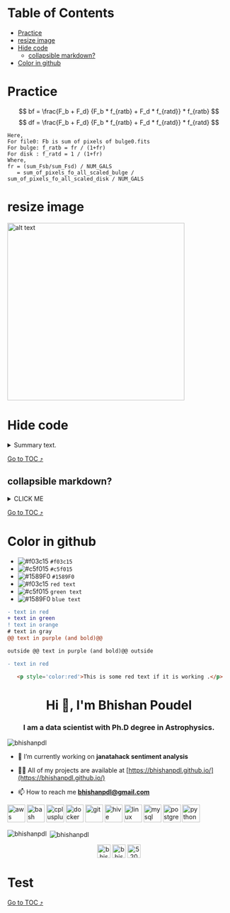 <a id="toc"></a>
Table of Contents
=================
  * [Practice](#practice)
  * [resize image](#resize-image)
  * [Hide code](#hide-code)
    * [collapsible markdown?](#collapsible-markdown?)
  * [Color in github](#color-in-github)

# Practice
$$
bf = \frac{F_b + F_d} {F_b * f_{ratb} + F_d * f_{ratd}} * f_{ratb}
$$
$$
df = \frac{F_b + F_d} {F_b * f_{ratb} + F_d * f_{ratd}} * f_{ratd} 
$$
```
Here,
For file0: Fb is sum of pixels of bulge0.fits
For bulge: f_ratb = fr / (1+fr)
For disk : f_ratd = 1 / (1+fr)
Where,
fr = (sum_Fsb/sum_Fsd) / NUM_GALS
   = sum_of_pixels_fo_all_scaled_bulge / sum_of_pixels_fo_all_scaled_disk / NUM_GALS
```

# resize image
<img src="https://github.com/bhishanpdl/Tutorials_and_Lessons/blob/master/Tutorial_PySpark/images/pandas_vs_pyspark/multiple_cond.png" alt="alt text" width="400" height="400">

# Hide code
<details>
<summary>Summary text.</summary>
<code style="white-space:nowrap;">Hello World, how is it going?</code>
</details>

[Go to TOC :arrow_heading_up:](#toc)
## collapsible markdown?

<details><summary>CLICK ME</summary>
<p>

[Go to TOC :arrow_heading_up:](#toc)
#### yes, even hidden code blocks!

```python
print("hello world!")
```

</p>
</details>

[Go to TOC :arrow_heading_up:](#toc)
# Color in github
- ![#f03c15](https://via.placeholder.com/15/f03c15/000000?text=+) `#f03c15`
- ![#c5f015](https://via.placeholder.com/15/c5f015/000000?text=+) `#c5f015`
- ![#1589F0](https://via.placeholder.com/15/1589F0/000000?text=+) `#1589F0`
- ![#f03c15](https://via.placeholder.com/15/f03c15/000000?text=+) `red text`
- ![#c5f015](https://via.placeholder.com/15/c5f015/000000?text=+) `green text`
- ![#1589F0](https://via.placeholder.com/15/1589F0/000000?text=+) `blue text`

```diff
- text in red
+ text in green
! text in orange
# text in gray
@@ text in purple (and bold)@@

outside @@ text in purple (and bold)@@ outside
```

```diff
- text in red
```

```html
   <p style='color:red'>This is some red text if it is working .</p>
```


<h1 align="center">Hi 👋, I'm Bhishan Poudel</h1>
<h3 align="center">I am a data scientist with Ph.D degree in Astrophysics.</h3>

<p align="left"> <img src="https://komarev.com/ghpvc/?username=bhishanpdl" alt="bhishanpdl" /> </p>

- 🔭 I’m currently working on **janatahack sentiment analysis**

- 👨‍💻 All of my projects are available at [https://bhishanpdl.github.io/](https://bhishanpdl.github.io/)

- 📫 How to reach me **bhishanpdl@gmail.com**

<p align="left"><img src="https://devicons.github.io/devicon/devicon.git/icons/amazonwebservices/amazonwebservices-original-wordmark.svg" alt="aws" width="40" height="40"/> <img src="https://www.vectorlogo.zone/logos/gnu_bash/gnu_bash-icon.svg" alt="bash" width="40" height="40"/> <img src="https://devicons.github.io/devicon/devicon.git/icons/cplusplus/cplusplus-original.svg" alt="cplusplus" width="40" height="40"/> <img src="https://devicons.github.io/devicon/devicon.git/icons/docker/docker-original-wordmark.svg" alt="docker" width="40" height="40"/> <img src="https://www.vectorlogo.zone/logos/git-scm/git-scm-icon.svg" alt="git" width="40" height="40"/> <img src="https://www.vectorlogo.zone/logos/apache_hive/apache_hive-icon.svg" alt="hive" width="40" height="40"/> <img src="https://devicons.github.io/devicon/devicon.git/icons/linux/linux-original.svg" alt="linux" width="40" height="40"/> <img src="https://devicons.github.io/devicon/devicon.git/icons/mysql/mysql-original-wordmark.svg" alt="mysql" width="40" height="40"/> <img src="https://devicons.github.io/devicon/devicon.git/icons/postgresql/postgresql-original-wordmark.svg" alt="postgresql" width="40" height="40"/> <img src="https://devicons.github.io/devicon/devicon.git/icons/python/python-original.svg" alt="python" width="40" height="40"/></p><p><img align="left" src="https://github-readme-stats.vercel.app/api/top-langs/?username=bhishanpdl&layout=compact&hide=html" alt="bhishanpdl" /></p>

<p>&nbsp;<img align="center" src="https://github-readme-stats.vercel.app/api?username=bhishanpdl&show_icons=true" alt="bhishanpdl" /></p>

<p align="center">
<a href="https://twitter.com/bhishan_poudel" target="blank"><img align="center" src="https://cdn.jsdelivr.net/npm/simple-icons@3.0.1/icons/twitter.svg" alt="bhishan_poudel" height="30" width="30" /></a>
<a href="https://linkedin.com/in/bhishan poudel" target="blank"><img align="center" src="https://cdn.jsdelivr.net/npm/simple-icons@3.0.1/icons/linkedin.svg" alt="bhishan poudel" height="30" width="30" /></a>
<a href="https://stackoverflow.com/users/5200329" target="blank"><img align="center" src="https://cdn.jsdelivr.net/npm/simple-icons@3.0.1/icons/stackoverflow.svg" alt="5200329" height="30" width="30" /></a>
</p>

# Test
[Go to TOC :arrow_heading_up:](#toc)
